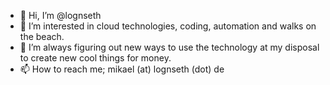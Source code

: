 - 👋 Hi, I’m @lognseth
- 👀 I’m interested in cloud technologies, coding, automation and walks on the beach.
- 🌱 I’m always figuring out new ways to use the technology at my disposal to create new cool things for money.
- 📫 How to reach me; mikael (at) lognseth (dot) de

<!---
DogValley/DogValley is a ✨ special ✨ repository because its `README.md` (this file) appears on your GitHub profile.
You can click the Preview link to take a look at your changes.
--->
